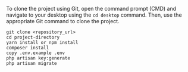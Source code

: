 To clone the project using Git, open the command prompt (CMD) and navigate to your desktop using the `cd desktop` command. Then, use the appropriate Git command to clone the project. 

```
git clone <repository_url>
cd project-directory
yarn install or npm install
composer install
copy .env.example .env
php artisan key:generate
php artisan migrate
```



